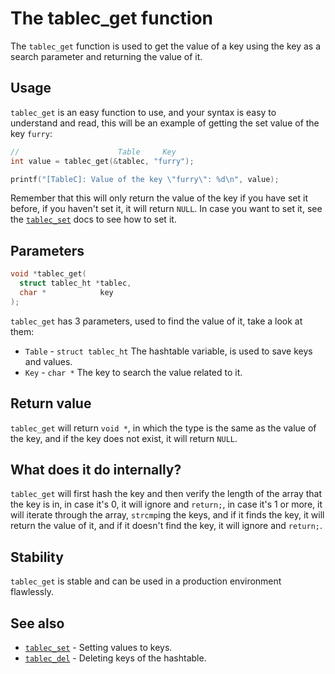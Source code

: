 # The tablec_get function

The `tablec_get` function is used to get the value of a key using the key as a search parameter and returning the value of it.

## Usage

`tablec_get` is an easy function to use, and your syntax is easy to understand and read, this will be an example of getting the set value of the key `furry`:

```c
//                      Table     Key 
int value = tablec_get(&tablec, "furry");

printf("[TableC]: Value of the key \"furry\": %d\n", value);
```

Remember that this will only return the value of the key if you have set it before, if you haven't set it, it will return `NULL`. In case you want to set it, see the [`tablec_set`](tablec_set.md) docs to see how to set it.

## Parameters

```c
void *tablec_get(
  struct tablec_ht *tablec,
  char *            key
);
```

`tablec_get` has 3 parameters, used to find the value of it, take a look at them:

*  `Table`  - `struct tablec_ht` The hashtable variable, is used to save keys and values.
*  `Key`    - `char *`           The key to search the value related to it.

## Return value

`tablec_get` will return `void *`, in which the type is the same as the value of the key, and if the key does not exist, it will return `NULL`.

## What does it do internally?

`tablec_get` will first hash the key and then verify the length of the array that the key is in, in case it's 0, it will ignore and `return;`, in case it's 1 or more, it will iterate through the array, `strcmp`ing the keys, and if it finds the key, it will return the value of it, and if it doesn't find the key, it will ignore and `return;`.

## Stability

`tablec_get` is stable and can be used in a production environment flawlessly.

## See also

*  [`tablec_set`](tablec_set.md) - Setting values to keys.
*  [`tablec_del`](tablec_del.md) - Deleting keys of the hashtable.
